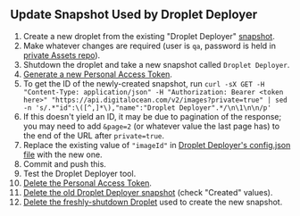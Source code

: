 ## Update Snapshot Used by Droplet Deployer

1. Create a new droplet from the existing "Droplet Deployer" [snapshot](https://cloud.digitalocean.com/images/snapshots).
1. Make whatever changes are required (user is `qa`, password is held in [private Assets repo](https://github.com/maidsafe/Assets/blob/master/QA/snapshot.md)).
1. Shutdown the droplet and take a new snapshot called `Droplet Deployer`.
1. [Generate a new Personal Access Token](https://cloud.digitalocean.com/settings/api/tokens/new).
1. To get the ID of the newly-created snapshot, run `curl -sX GET -H "Content-Type: application/json" -H "Authorization: Bearer <token here>" "https://api.digitalocean.com/v2/images?private=true" | sed -n 's/.*"id":\([^,]*\),"name":"Droplet Deployer".*/\n\1\n\n/p'`
1. If this doesn't yield an ID, it may be due to pagination of the response; you may need to add `&page=2` (or whatever value the last page has) to the end of the URL after `private=true`.
1. Replace the existing value of `"imageId"` in [Droplet Deployer's config.json file](https://github.com/maidsafe/QA/blob/master/droplet_deployer/config.json#L37) with the new one.
1. Commit and push this.
1. Test the Droplet Deployer tool.
1. [Delete the Personal Access Token](https://cloud.digitalocean.com/settings/api/tokens).
1. [Delete the old Droplet Deployer snapshot](https://cloud.digitalocean.com/images/snapshots) (check "Created" values).
1. [Delete the freshly-shutdown Droplet](https://cloud.digitalocean.com/droplets) used to create the new snapshot.
